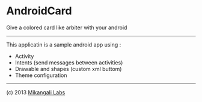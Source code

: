 AndroidCard
===========

Give a colored card like arbiter with your android 

____

This applicatin is a sample android app using :

* Activity
* Intents (send messages between activities)
* Drawable and shapes (custom xml buttom)
* Theme configuration

____

(c) 2013 [Mikangali Labs](http://mikangali.com)
